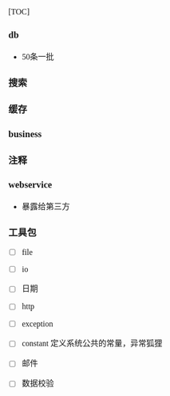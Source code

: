 <font face="Simsun" size=3>

[TOC]

### db

- 50条一批

### 搜索

### 缓存

### 

### business

### 注释

### webservice

- 暴露给第三方


### 工具包

- [ ] file
- [ ] io
- [ ] 日期
- [ ] http
- [ ] exception
- [ ] constant 定义系统公共的常量，异常狐狸
- [ ] 邮件
- [ ] 数据校验


</font>